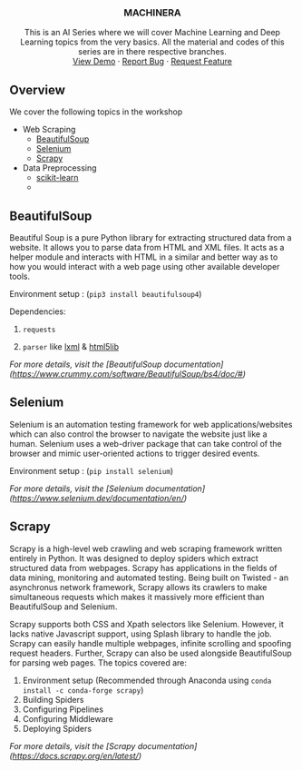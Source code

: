 
<p align="center">
  <h3 align="center">MACHINERA</h3>

  <p align="center">
    This is an AI Series where we will cover Machine Learning and Deep Learning topics from the very basics.
    All the material and codes of this series are in there respective branches.
    <br />
    <a href="https://github.com/ISTE-VESIT-ORG/Machinera-2020">View Demo</a>
    ·
    <a href="https://github.com/ISTE-VESIT-ORG/Machinera-2020/issues">Report Bug</a>
    ·
    <a href="https://github.com/ISTE-VESIT-ORG/Machinera-2020/issues">Request Feature</a>
  </p>
</p>

## Overview

We cover the following topics in the workshop 
* Web Scraping
  * [BeautifulSoup](#beautifulsoup)
  * [Selenium](#selenium)
  * [Scrapy](#scrapy)
* Data Preprocessing
  * [scikit-learn](#scikitlearn) 
  <!--
  change this/add others as needed 
  -Hridesh 
  -->
  * 
  
## BeautifulSoup

Beautiful Soup is a pure Python library for extracting structured data from a website. It allows you to parse data from HTML and XML files. It acts as a helper module and interacts with HTML in a similar and better way as to how you would interact with a web page using other available developer tools.

Environment setup : (`pip3 install beautifulsoup4`)

Dependencies: 

  1. `requests`

  2. `parser` like [lxml](https://lxml.de/) & [html5lib](https://html5lib.readthedocs.io/en/latest/)

_For more details, visit the [BeautifulSoup documentation] (https://www.crummy.com/software/BeautifulSoup/bs4/doc/#)_

## Selenium

Selenium is an automation testing framework for web applications/websites which can also control the browser to navigate the website just like a human. Selenium uses a web-driver package that can take control of the browser and mimic user-oriented actions to trigger desired events. 

Environment setup : (`pip install selenium`)

_For more details, visit the [Selenium documentation] (https://www.selenium.dev/documentation/en/)_

## Scrapy

Scrapy is a high-level web crawling and web scraping framework written entirely in Python. It was designed to deploy spiders which extract structured data from webpages. Scrapy has applications in the fields of data mining, monitoring and automated testing. Being built on Twisted - an asynchronus network framework, Scrapy allows its crawlers to make simultaneous requests which makes it massively more efficient than BeautifulSoup and Selenium.

Scrapy supports both CSS and Xpath selectors like Selenium. However, it lacks native Javascript support, using Splash library to handle the job. Scrapy can easily handle multiple webpages, infinite scrolling and spoofing request headers. Further, Scrapy can also be used alongside BeautifulSoup for parsing web pages.
The topics covered are:
1. Environment setup (Recommended through Anaconda using `conda install -c conda-forge scrapy`)
2. Building Spiders
3. Configuring Pipelines
4. Configuring Middleware
5. Deploying Spiders

_For more details, visit the [Scrapy documentation] (https://docs.scrapy.org/en/latest/)_
